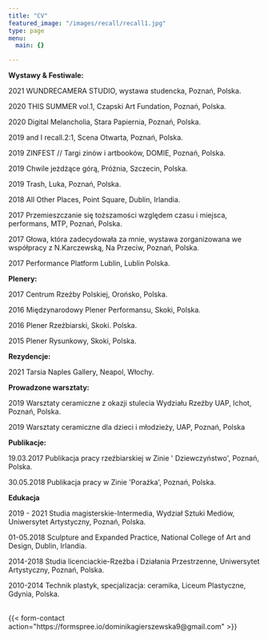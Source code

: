 ```yaml
---
title: "CV"
featured_image: "/images/recall/recall1.jpg"
type: page
menu:
  main: {}

---
```

<div style="text-align: left">

**Wystawy & Festiwale:**

2021 WUNDRECAMERA STUDIO, wystawa studencka, Poznań, Polska. 

2020 THIS SUMMER vol.1, Czapski Art Fundation, Poznań, Polska. 

2020 Digital Melancholia, Stara Papiernia, Poznań, Polska. 

2019 and I recall.2:1, Scena Otwarta, Poznań, Polska.

2019 ­­­­­­­­­­ZINFEST // Targi zinów i artbooków, DOMIE, Poznań, Polska.

2019 Chwile jeżdżące górą, Próżnia, Szczecin, Polska.

2019 Trash, Luka, Poznań, Polska.

2018  All Other Places, Point Square, Dublin, Irlandia.

2017 Przemieszczanie się toższamości względem czasu i miejsca, performans, MTP, Poznań, Polska.

2017 Głowa, która zadecydowała za mnie, wystawa zorganizowana we współpracy z N.Karczewską, Na Przeciw, Poznań, Polska.

2017 Performance Platform Lublin, Lublin Polska.


 **Plenery:**
 
2017 Centrum Rzeźby Polskiej, Orońsko, Polska.

2016 Międzynarodowy Plener Performansu, Skoki, Polska.

2016 Plener Rzeźbiarski, Skoki. Polska.

2015 Plener Rysunkowy, Skoki, Polska.


 **Rezydencje:**

2021 Tarsia Naples Gallery, Neapol, Włochy.

**Prowadzone warsztaty:**

2019  Warsztaty ceramiczne z okazji stulecia Wydziału Rzeźby UAP, Ichot, Poznań, Polska.

2019 Warsztaty ceramiczne dla dzieci i młodzieży, UAP, Poznań, Polska

**Publikacje:**

19.03.2017  Publikacja pracy rzeźbiarskiej w Zinie ' Dziewczyństwo', Poznań, Polska.

30.05.2018  Publikacja pracy w Zinie 'Porażka', Poznań, Polska.


**Edukacja**

2019 - 2021 Studia magisterskie-Intermedia, Wydział Sztuki Mediów, Uniwersytet Artystyczny, Poznań, Polska.

01-05.2018 Sculpture and Expanded Practice, National College of Art and Design, Dublin, Irlandia.

2014-2018 Studia licenciackie-Rzeźba i Działania Przestrzenne, Uniwersytet Artystyczny, Poznań, Polska.

2010-2014  Technik plastyk, specjalizacja: ceramika, Liceum Plastyczne, Gdynia, Polska.
 <br>
 <br>
</div>
{{< form-contact action="https://formspree.io/dominikagierszewska9@gmail.com"  >}}
